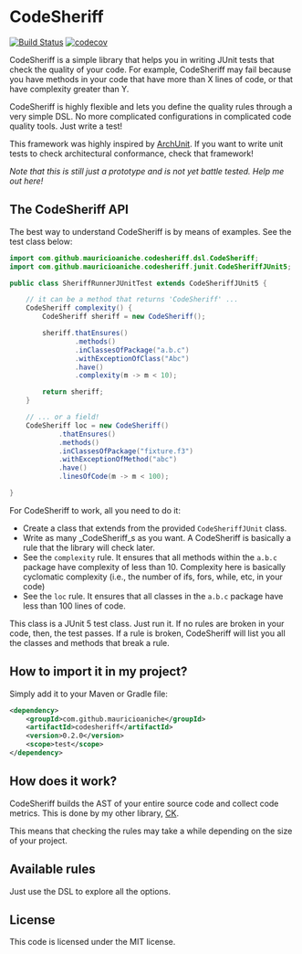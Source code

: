 # CodeSheriff

[![Build Status](https://travis-ci.org/mauricioaniche/codesheriff.svg?branch=main)](https://travis-ci.org/mauricioaniche/codesheriff)
[![codecov](https://codecov.io/gh/mauricioaniche/codesheriff/branch/main/graph/badge.svg?token=71V5DDGOCQ)](https://codecov.io/gh/mauricioaniche/codesheriff)

CodeSheriff is a simple library that helps you in writing JUnit tests 
that check the quality of your code.
For example, CodeSheriff may fail because you have methods in your code that 
have more than X lines of code, or that have complexity greater than Y.

CodeSheriff is highly flexible and lets you define the quality rules through
a very simple DSL. No more complicated configurations in complicated code
quality tools. Just write a test!

This framework was highly inspired by [ArchUnit](https://github.com/TNG/ArchUnit). If you want to write unit tests 
to check architectural conformance, check that framework! 

*Note that this is still just a prototype and is not yet battle tested. Help me out here!*

## The CodeSheriff API

The best way to understand CodeSheriff is by means of examples. See the 
test class below:

```java
import com.github.mauricioaniche.codesheriff.dsl.CodeSheriff;
import com.github.mauricioaniche.codesheriff.junit.CodeSheriffJUnit5;

public class SheriffRunnerJUnitTest extends CodeSheriffJUnit5 {

    // it can be a method that returns 'CodeSheriff' ...
    CodeSheriff complexity() {
        CodeSheriff sheriff = new CodeSheriff();

        sheriff.thatEnsures()
                .methods()
                .inClassesOfPackage("a.b.c")
                .withExceptionOfClass("Abc")
                .have()
                .complexity(m -> m < 10);

        return sheriff;
    }

    // ... or a field!
    CodeSheriff loc = new CodeSheriff()
            .thatEnsures()
            .methods()
            .inClassesOfPackage("fixture.f3")
            .withExceptionOfMethod("abc")
            .have()
            .linesOfCode(m -> m < 100);

}
```
For CodeSheriff to work, all you need to do it:

- Create a class that extends from the provided `CodeSheriffJUnit` class.
- Write as many _CodeSheriff_s as you want. A CodeSheriff is basically a rule
that the library will check later.
- See the `complexity` rule. It ensures that all methods within the `a.b.c` package
have complexity of less than 10. Complexity here is basically cyclomatic complexity (i.e.,
the number of ifs, fors, while, etc, in your code)
- See the `loc` rule. It ensures that all classes in the `a.b.c` package have
less than 100 lines of code.

This class is a JUnit 5 test class. Just run it. If no rules are broken in your
code, then, the test passes. If a rule is broken, CodeSheriff will list you all
the classes and methods that break a rule.

## How to import it in my project?

Simply add it to your Maven or Gradle file:

```xml
<dependency>
    <groupId>com.github.mauricioaniche</groupId>
    <artifactId>codesheriff</artifactId>
    <version>0.2.0</version>
    <scope>test</scope>
</dependency>
```

## How does it work?

CodeSheriff builds the AST of your entire source code and collect code metrics.
This is done by my other library, [CK](https://github.com/mauricioaniche/ck). 

This means that checking the rules may take a while depending on the size of
your project.

## Available rules

Just use the DSL to explore all the options.

## License

This code is licensed under the MIT license.
